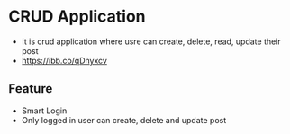 # CRUD Application
- It is crud application where usre can create, delete, read, update their post
- https://ibb.co/qDnyxcv

## Feature
- Smart Login
- Only logged in user can create, delete and update post
